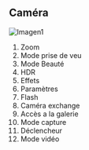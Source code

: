 ## Caméra

![Imagen1](http://static.energysistem.com/images/manuals/39594/542d11228abed.jpg)

1. Zoom
2. Mode prise de veu
3. Mode Beauté
4. HDR
5. Effets
6. Paramètres
7. Flash
8. Caméra exchange
9. Accès a la galerie
10. Mode capture
11. Déclencheur
12. Mode vidéo
